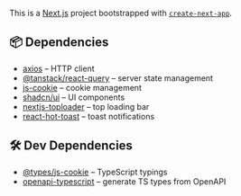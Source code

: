 This is a [Next.js](https://nextjs.org) project bootstrapped with [`create-next-app`](https://nextjs.org/docs/app/api-reference/cli/create-next-app).

## 📦 Dependencies

- [axios](https://www.npmjs.com/package/axios) – HTTP client
- [@tanstack/react-query](https://tanstack.com/query/latest) – server state management
- [js-cookie](https://www.npmjs.com/package/js-cookie) – cookie management
- [shadcn/ui](https://ui.shadcn.com) – UI components
- [nextjs-toploader](https://www.npmjs.com/package/nextjs-toploader) – top loading bar
- [react-hot-toast](https://react-hot-toast.com) – toast notifications

## 🛠 Dev Dependencies

- [@types/js-cookie](https://www.npmjs.com/package/@types/js-cookie) – TypeScript typings
- [openapi-typescript](https://www.npmjs.com/package/openapi-typescript) – generate TS types from OpenAPI
